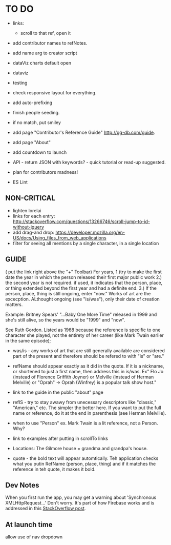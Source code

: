 # TO DO

* links: 
    - scroll to that ref, open it

* add contributor names to refNotes. 
* add name arg to creator script

* dataViz charts default open
* dataviz

* testing

* check responsive layout for everything.
 - add auto-prefixing
* finish people seeding.
 - if no match, put smiley

* add page "Contributor's Reference Guide" http://gg-db.com/guide.
* add page "About"
* add countdown to launch

* API - return JSON with keywords? - quick tutorial or read-up suggested.

* plan for contributors madness!

* ES Lint


## NON-CRITICAL
* lighten lorelai
* links for each entry: http://stackoverflow.com/questions/13266746/scroll-jump-to-id-without-jquery
* add drag-and drop: https://developer.mozilla.org/en-US/docs/Using_files_from_web_applications
* filter for seeing all mentions by a single character, in a single location


## GUIDE
( put the link right above the "+" Toolbar)
For years, 
1.)try to make the first date the year in which the person released their first major public work 
2.) the second year is not required. if used, it indicates that the person, place, or thing extended beyond the first year and had a definite end. 
3.) If the person, place, thing is still ongoing, enter "now." Works of art are the excecption. ALthought ongoing (see "is/was"), only their date of creation matters. 

Example: Britney Spears' "...Baby One More Time" released in 1999 and she's still alive, so the years would be "1999" and "now".

See Ruth Gordon. Listed as 1968 because the reference is specific to one character she played, not the entirety of her career (like Mark Twain earlier in the same episode);

* was/is - any works of art that are still generally available are considered part of the present and therefore should be refered to with "is" or "are." 

* refName should appear exactly as it did in the quote. If it is a nickname, or shortened to just a first name, then address this in is/was. Ex" Flo Jo (instead of Florence Griffith Joyner) or Melville (instead of Herman Melville)
or "Oprah" -> Oprah (Winfrey) is a popular talk show host."

* link to the guide in the public "about" page

* refIS - try to stay awawy from unecessary descriptors like "classic," "American," etc. The simpler the better here. If you want to put the full name or reference, do it at the end in parenthesis (see Herman Melville).

* when to use "Person" ex. Mark Twain is a lit reference, not a Person. Why?

* link to examples after putting in scrollTo links

* Locations: The Gilmore house = grandma and grandpa's house. 

* quote - the bold text will appear automtically. Teh application checks what you putin RefName (person, place, thing) and if it matches the reference in teh quote, it makes it bold. 

## Dev Notes
When you first run the app, you may get a warning about 'Synchronous XMLHttpRequest...' Don't worry. It's part of how Firebase
works and is addressed in this [StackOverflow post](http://stackoverflow.com/questions/32467144/firebase-synchronous-xmlhttprequest-deprecated).

## At launch time
allow use of nav dropdown